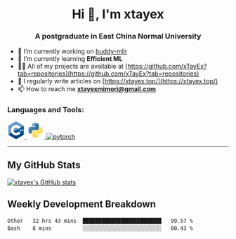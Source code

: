 
<h1 align="center">Hi 👋, I'm xtayex</h1>
<h3 align="center">A postgraduate in East China Normal University</h3>

- 🔭 I’m currently working on [buddy-mlir](https://github.com/buddy-compiler/buddy-mlir)
- 🌱 I’m currently learning **Efficient ML**
- 👨‍💻 All of my projects are available at [https://github.com/xTayEx?tab=repositories](https://github.com/xTayEx?tab=repositories)
- 📝 I regularly write articles on [https://xtayex.top/](https://xtayex.top/)
- 📫 How to reach me **xtayexmimori@gmail.com**

<h3 align="left">Languages and Tools:</h3>
<p align="left">  <a href="https://www.w3schools.com/cpp/" target="_blank" rel="noreferrer"> <img src="https://raw.githubusercontent.com/devicons/devicon/master/icons/cplusplus/cplusplus-original.svg" alt="cplusplus" width="40" height="40"/> </a> <a href="https://www.python.org" target="_blank" rel="noreferrer"> <img src="https://raw.githubusercontent.com/devicons/devicon/master/icons/python/python-original.svg" alt="python" width="40" height="40"/> </a> <a href="https://pytorch.org/" target="_blank" rel="noreferrer"> <img src="https://www.vectorlogo.zone/logos/pytorch/pytorch-icon.svg" alt="pytorch" width="40" height="40"/> </a> </p>

---
## My GitHub Stats
[![xtayex's GitHub stats](https://github-readme-stats.vercel.app/api?username=xtayex&show_icons=true&theme=transparent)](https://github.com/anuraghazra/github-readme-stats)

## Weekly Development Breakdown

<!--START_SECTION:waka-->

```txt
Other   32 hrs 43 mins  █████████████████████████   99.57 %
Bash    8 mins          ░░░░░░░░░░░░░░░░░░░░░░░░░   00.43 %
```

<!--END_SECTION:waka-->
